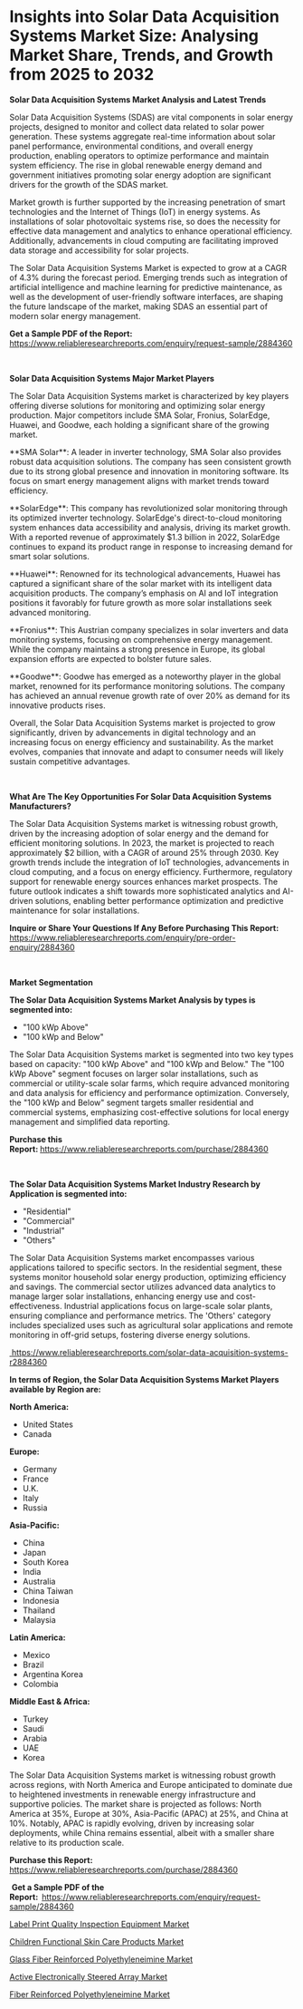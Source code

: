 <p><h1>Insights into Solar Data Acquisition Systems Market Size: Analysing Market Share, Trends, and Growth from 2025 to 2032</h1></p><p><strong>Solar Data Acquisition Systems Market Analysis and Latest Trends</strong></p>
<p><p>Solar Data Acquisition Systems (SDAS) are vital components in solar energy projects, designed to monitor and collect data related to solar power generation. These systems aggregate real-time information about solar panel performance, environmental conditions, and overall energy production, enabling operators to optimize performance and maintain system efficiency. The rise in global renewable energy demand and government initiatives promoting solar energy adoption are significant drivers for the growth of the SDAS market.</p><p>Market growth is further supported by the increasing penetration of smart technologies and the Internet of Things (IoT) in energy systems. As installations of solar photovoltaic systems rise, so does the necessity for effective data management and analytics to enhance operational efficiency. Additionally, advancements in cloud computing are facilitating improved data storage and accessibility for solar projects.</p><p>The Solar Data Acquisition Systems Market is expected to grow at a CAGR of 4.3% during the forecast period. Emerging trends such as integration of artificial intelligence and machine learning for predictive maintenance, as well as the development of user-friendly software interfaces, are shaping the future landscape of the market, making SDAS an essential part of modern solar energy management.</p></p>
<p><strong>Get a Sample PDF of the Report:&nbsp;</strong> <a href="https://www.reliableresearchreports.com/enquiry/request-sample/2884360?utm_campaign=10&utm_medium=2&utm_source=Github&utm_content=ia&utm_term=13032025&utm_id=solar-data-acquisition-systems">https://www.reliableresearchreports.com/enquiry/request-sample/2884360</a></p>
<p>&nbsp;</p>
<p><strong>Solar Data Acquisition Systems Major Market Players</strong></p>
<p><p>The Solar Data Acquisition Systems market is characterized by key players offering diverse solutions for monitoring and optimizing solar energy production. Major competitors include SMA Solar, Fronius, SolarEdge, Huawei, and Goodwe, each holding a significant share of the growing market.</p><p>**SMA Solar**: A leader in inverter technology, SMA Solar also provides robust data acquisition solutions. The company has seen consistent growth due to its strong global presence and innovation in monitoring software. Its focus on smart energy management aligns with market trends toward efficiency.</p><p>**SolarEdge**: This company has revolutionized solar monitoring through its optimized inverter technology. SolarEdge's direct-to-cloud monitoring system enhances data accessibility and analysis, driving its market growth. With a reported revenue of approximately $1.3 billion in 2022, SolarEdge continues to expand its product range in response to increasing demand for smart solar solutions.</p><p>**Huawei**: Renowned for its technological advancements, Huawei has captured a significant share of the solar market with its intelligent data acquisition products. The company’s emphasis on AI and IoT integration positions it favorably for future growth as more solar installations seek advanced monitoring.</p><p>**Fronius**: This Austrian company specializes in solar inverters and data monitoring systems, focusing on comprehensive energy management. While the company maintains a strong presence in Europe, its global expansion efforts are expected to bolster future sales.</p><p>**Goodwe**: Goodwe has emerged as a noteworthy player in the global market, renowned for its performance monitoring solutions. The company has achieved an annual revenue growth rate of over 20% as demand for its innovative products rises.</p><p>Overall, the Solar Data Acquisition Systems market is projected to grow significantly, driven by advancements in digital technology and an increasing focus on energy efficiency and sustainability. As the market evolves, companies that innovate and adapt to consumer needs will likely sustain competitive advantages.</p></p>
<p>&nbsp;</p>
<p><strong>What Are The Key Opportunities For Solar Data Acquisition Systems Manufacturers?</strong></p>
<p><p>The Solar Data Acquisition Systems market is witnessing robust growth, driven by the increasing adoption of solar energy and the demand for efficient monitoring solutions. In 2023, the market is projected to reach approximately $2 billion, with a CAGR of around 25% through 2030. Key growth trends include the integration of IoT technologies, advancements in cloud computing, and a focus on energy efficiency. Furthermore, regulatory support for renewable energy sources enhances market prospects. The future outlook indicates a shift towards more sophisticated analytics and AI-driven solutions, enabling better performance optimization and predictive maintenance for solar installations.</p></p>
<p><strong>Inquire or Share Your Questions If Any Before Purchasing This Report:</strong> <a href="https://www.reliableresearchreports.com/enquiry/pre-order-enquiry/2884360?utm_campaign=10&utm_medium=2&utm_source=Github&utm_content=ia&utm_term=13032025&utm_id=solar-data-acquisition-systems">https://www.reliableresearchreports.com/enquiry/pre-order-enquiry/2884360</a></p>
<p>&nbsp;</p>
<p><strong>Market Segmentation</strong></p>
<p><strong>The Solar Data Acquisition Systems Market Analysis by types is segmented into:</strong></p>
<p><ul><li>"100 kWp Above"</li><li>"100 kWp and Below"</li></ul></p>
<p><p>The Solar Data Acquisition Systems market is segmented into two key types based on capacity: "100 kWp Above" and "100 kWp and Below." The "100 kWp Above" segment focuses on larger solar installations, such as commercial or utility-scale solar farms, which require advanced monitoring and data analysis for efficiency and performance optimization. Conversely, the "100 kWp and Below" segment targets smaller residential and commercial systems, emphasizing cost-effective solutions for local energy management and simplified data reporting.</p></p>
<p><strong>Purchase this Report:&nbsp;</strong><a href="https://www.reliableresearchreports.com/purchase/2884360?utm_campaign=10&utm_medium=2&utm_source=Github&utm_content=ia&utm_term=13032025&utm_id=solar-data-acquisition-systems">https://www.reliableresearchreports.com/purchase/2884360</a></p>
<p>&nbsp;</p>
<p><strong>The Solar Data Acquisition Systems Market Industry Research by Application is segmented into:</strong></p>
<p><ul><li>"Residential"</li><li>"Commercial"</li><li>"Industrial"</li><li>"Others"</li></ul></p>
<p><p>The Solar Data Acquisition Systems market encompasses various applications tailored to specific sectors. In the residential segment, these systems monitor household solar energy production, optimizing efficiency and savings. The commercial sector utilizes advanced data analytics to manage larger solar installations, enhancing energy use and cost-effectiveness. Industrial applications focus on large-scale solar plants, ensuring compliance and performance metrics. The 'Others' category includes specialized uses such as agricultural solar applications and remote monitoring in off-grid setups, fostering diverse energy solutions.</p></p>
<p><a href="https://www.reliableresearchreports.com/solar-data-acquisition-systems-r2884360?utm_campaign=10&utm_medium=2&utm_source=Github&utm_content=ia&utm_term=13032025&utm_id=solar-data-acquisition-systems">&nbsp;https://www.reliableresearchreports.com/solar-data-acquisition-systems-r2884360</a></p>
<p><strong>In terms of Region, the Solar Data Acquisition Systems Market Players available by Region are:</strong></p>
<p>
    <p> <strong> North America: </strong>
        <ul>
            <li>United States</li>
            <li>Canada</li>
        </ul>
        </p> 
    <p> <strong> Europe: </strong>
        <ul>
            <li>Germany</li>
            <li>France</li>
            <li>U.K.</li>
            <li>Italy</li>
            <li>Russia</li>
        </ul>
        </p> 
    <p> <strong> Asia-Pacific: </strong>
        <ul>
            <li>China</li>
            <li>Japan</li>
            <li>South Korea</li>
            <li>India</li>
            <li>Australia</li>
            <li>China Taiwan</li>
            <li>Indonesia</li>
            <li>Thailand</li>
            <li>Malaysia</li>
        </ul>
        </p> 
    <p> <strong> Latin America: </strong>
        <ul>
            <li>Mexico</li>
            <li>Brazil</li>
            <li>Argentina Korea</li>
            <li>Colombia</li>
        </ul>
        </p> 
    <p> <strong> Middle East & Africa: </strong>
        <ul>
            <li>Turkey</li>
            <li>Saudi</li>
            <li>Arabia</li>
            <li>UAE</li>
            <li>Korea</li>
        </ul>
    </p>
    </p>
<p><p>The Solar Data Acquisition Systems market is witnessing robust growth across regions, with North America and Europe anticipated to dominate due to heightened investments in renewable energy infrastructure and supportive policies. The market share is projected as follows: North America at 35%, Europe at 30%, Asia-Pacific (APAC) at 25%, and China at 10%. Notably, APAC is rapidly evolving, driven by increasing solar deployments, while China remains essential, albeit with a smaller share relative to its production scale.</p></p>
<p><strong>Purchase this Report: </strong><a href="https://www.reliableresearchreports.com/purchase/2884360?utm_campaign=10&utm_medium=2&utm_source=Github&utm_content=ia&utm_term=13032025&utm_id=solar-data-acquisition-systems">https://www.reliableresearchreports.com/purchase/2884360</a></p>
<p>&nbsp;<strong>Get a Sample PDF of the Report:&nbsp;&nbsp;</strong><a href="https://www.reliableresearchreports.com/enquiry/request-sample/2884360?utm_campaign=10&utm_medium=2&utm_source=Github&utm_content=ia&utm_term=13032025&utm_id=solar-data-acquisition-systems">https://www.reliableresearchreports.com/enquiry/request-sample/2884360</a></p>
<p><strong></strong></p>
<p><p><a href="https://github.com/forgazerbyjt/Market-Research-Report-List-1/blob/main/label-print-quality-inspection-equipment-market.md?utm_campaign=10&utm_medium=2&utm_source=Github&utm_content=ia&utm_term=13032025&utm_id=solar-data-acquisition-systems">Label Print Quality Inspection Equipment Market</a></p><p><a href="https://github.com/wynonachirei9/Market-Research-Report-List-1/blob/main/children-functional-skin-care-products-market.md?utm_campaign=10&utm_medium=2&utm_source=Github&utm_content=ia&utm_term=13032025&utm_id=solar-data-acquisition-systems">Children Functional Skin Care Products Market</a></p><p><a href="https://github.com/pichuaadh0/Market-Research-Report-List-1/blob/main/glass-fiber-reinforced-polyethyleneimine-market.md?utm_campaign=10&utm_medium=2&utm_source=Github&utm_content=ia&utm_term=13032025&utm_id=solar-data-acquisition-systems">Glass Fiber Reinforced Polyethyleneimine Market</a></p><p><a href="https://github.com/merkinedry7b/Market-Research-Report-List-1/blob/main/active-electronically-steered-array-market.md?utm_campaign=10&utm_medium=2&utm_source=Github&utm_content=ia&utm_term=13032025&utm_id=solar-data-acquisition-systems">Active Electronically Steered Array Market</a></p><p><a href="https://github.com/oshrykauraj7/Market-Research-Report-List-1/blob/main/fiber-reinforced-polyethyleneimine-market.md?utm_campaign=10&utm_medium=2&utm_source=Github&utm_content=ia&utm_term=13032025&utm_id=solar-data-acquisition-systems">Fiber Reinforced Polyethyleneimine Market</a></p></p>